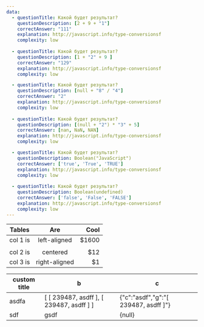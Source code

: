 ```yaml
---
data: 
  - questionTitle: Какой будет результат?
    questionDescription: [2 + 9 + "1"]
    correctAnswer: "111"
    explanation: http://javascript.info/type-conversionsf
    complexity: low 
    
  - questionTitle: Какой будет результат?
    questionDescription: [1 + "2" + 9 ]
    correctAnswer: "129"
    explanation: http://javascript.info/type-conversionsf
    complexity: low

  - questionTitle: Какой будет результат?
    questionDescription: [null + "8" / "4"]
    correctAnswer: "2"
    explanation: http://javascript.info/type-conversionsf
    complexity: low
 
  - questionTitle: Какой будет результат?
    questionDescription: [(null + "2") * "3" + 5]
    correctAnswer: [nan, NaN, NAN]
    explanation: http://javascript.info/type-conversionsf
    complexity: low

  - questionTitle: Какой будет результат?
    questionDescription: Boolean("JavaScript")
    correctAnswer: ['true', 'True', 'TRUE']
    explanation: http://javascript.info/type-conversionsf
    complexity: low
    
  - questionTitle: Какой будет результат?
    questionDescription: Boolean(undefined)
    correctAnswer: ['false', 'False', 'FALSE']
    explanation: http://javascript.info/type-conversionsf
    complexity: low
---
```


| Tables   |      Are      |  Cool |
|----------|:-------------:|------:|
| col 1 is |  left-aligned | $1600 |
|          |               |       |
| col 2 is |    centered   |   $12 |
| col 3 is | right-aligned |    $1 |
    
|custom title|b|c|
|----|----|----|
|asdfa|[ [ 239487, asdff ], [ 239487, asdff ] ]|{"c":"asdf","g":"[ 239487, asdff ]"}|
|sdf|gsdf|{null}|
